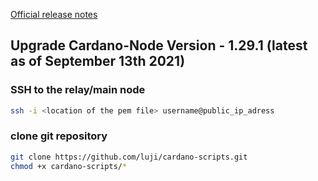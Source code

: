[Official release notes](https://github.com/input-output-hk/cardano-node/releases/tag/1.29.0)

## Upgrade Cardano-Node Version - 1.29.1 (latest as of September 13th 2021)


### SSH to the relay/main node

```bash
ssh -i <location of the pem file> username@public_ip_adress
```

### clone git repository
```bash
git clone https://github.com/luji/cardano-scripts.git
chmod +x cardano-scripts/*